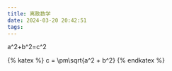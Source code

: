 ```yaml
---
title: 离散数学
date: 2024-03-20 20:42:51
tags:
---
```

a^2+b^2=c^2

{% katex %}
c = \pm\sqrt{a^2 + b^2}
{% endkatex %}